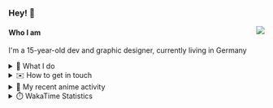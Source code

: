 ### Hey! 👋

[<img src="https://lanyard-profile-readme.vercel.app/api/228965621478588416" align="right">](https://discord.com/users/228965621478588416)

#### Who I am

I'm a 15-year-old dev and graphic designer, currently living in Germany

<details>
  <summary>💼 What I do</summary>
  
I am currently primarily working on [taiga Bot](https://taigabot.net) and [PartydoosMedia](https://partydoosmedia.com)
I helped / am helping translate [PreMiD](https://premid.app), [Flashing Lights](https://store.steampowered.com/app/605740/Flashing_Lights__Police_Firefighting_Emergency_Services_Simulator/), [Hypixel](https://hypixel.net/), [Discord Templates](https://discordtemplates.com/), [Discord Extreme List](https://discordextremelist.xyz/), [Kitsu](https://kitsu.io/), [Minecraft](https://minecraft.net/), and [taiga Bot](https://taigabot.net) to the German language
</details>

<details>
  <summary>✉️ How to get in touch</summary>
  
> Sorted by how quickly you can expect a reply
- [Hit me up on Discord](https://discord.com/users/228965621478588416)
- [Hit me up on Twitter](https://twitter.com/cruggdev)
- [Send me a mail](mailto:me@crg.sh)
</details>


<details>
  <summary>🌸 My recent anime activity</summary>
  
<!-- ANILIST_ACTIVITY:start -->

-   📺 Plans to watch [BELLE](https://anilist.co/anime/127271) (22:06, 02 January 2022)
-   📺 Plans to watch [I Want to Eat Your Pancreas](https://anilist.co/anime/99750) (19:31, 13 November 2021)
-   📺 Plans to watch [Kase-san and Morning Glories](https://anilist.co/anime/99916) (13:07, 07 November 2021)
-   📺 Plans to watch [The Stranger by the Shore](https://anilist.co/anime/112788) (13:07, 07 November 2021)
-   📺 Plans to watch [Tamako Market](https://anilist.co/anime/16417) (19:12, 29 August 2021)

<!-- ANILIST_ACTIVITY:end -->
</details>

<details>
  <summary>⏱️ WakaTime Statistics</summary>

<!--START_SECTION:waka-->
```text
Week: 30 December, 2021 - 05 January, 2022

TypeScript   13 hrs 16 mins  ████████████░░░░░░░░░░░░░   48.45 % 
Vue.js       8 hrs 33 mins   ███████▓░░░░░░░░░░░░░░░░░   31.23 % 
JSON         2 hrs 20 mins   ██░░░░░░░░░░░░░░░░░░░░░░░   08.52 % 
JavaScript   1 hr 46 mins    █▓░░░░░░░░░░░░░░░░░░░░░░░   06.48 % 
Markdown     34 mins         ▓░░░░░░░░░░░░░░░░░░░░░░░░   02.07 % 
```
<!--END_SECTION:waka-->
</details>
